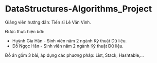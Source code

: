 # DataStructures-Algorithms_Project

Giảng viên hướng dẫn: Tiến sĩ Lê Văn Vinh.

Được thực hiện bởi:
- Huỳnh Gia Hân - Sinh viên năm 2 ngành Kỹ thuật Dữ liệu.
- Đỗ Ngọc Hân - Sinh viên năm 2 ngành Kỹ thuật Dữ liệu.

Đồ án gồm 3 bài, áp dụng các phương pháp: List, Stack, Hashtable,...
